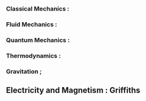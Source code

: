 ### Classical Mechanics :

### Fluid Mechanics :

### Quantum Mechanics :

### Thermodynamics :

### Gravitation ;

## Electricity and Magnetism : Griffiths
